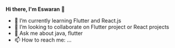 **Hi there, I'm Eswaran** 👋

- 🌱 I’m currently learning Flutter and React.js
- 👯 I’m looking to collaborate on Flutter project or React projects
- 💬 Ask me about java, flutter
- 📫 How to reach me: ...

